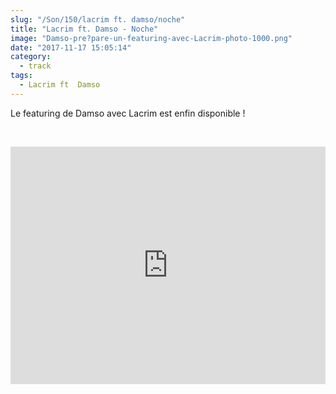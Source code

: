 ```yaml
--- 
slug: "/Son/150/lacrim ft. damso/noche"
title: "Lacrim ft. Damso - Noche"
image: "Damso-pre?pare-un-featuring-avec-Lacrim-photo-1000.png"
date: "2017-11-17 15:05:14"
category:
  - track
tags:
  - Lacrim ft  Damso
---
```

<p>Le featuring de Damso avec Lacrim est enfin disponible !</p><br/><p><iframe src="https://open.spotify.com/embed/track/4eUxD9V0Df1prftDNBpQ9Z"
              width="100%" height="380" frameborder="0" allowtransparency="true"></iframe></p>